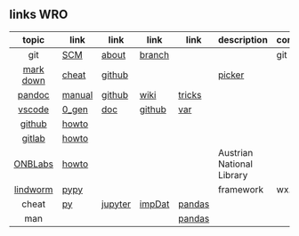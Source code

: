 ## links WRO

| topic | link   | link   | link   | link   | description     | comment             |
|:---:  |---     |---     |---     |---     | ---             | ---                 |
| git       | [SCM][gitSCM]| [about][gitAbout] | [branch][gitBranch] |  | | git repo  | [gitter][gitter] |
|[mark down][md]  |[cheat][mdCheat] |[github][mdGitHub]| | | [picker](https://www.w3schools.com/colors/colors_picker.asp)
|[pandoc][pandoc]|[manual](https://pandoc.org/MANUAL.html)   |[github][pandoc_github]|[wiki][pandoc_wiki]|[tricks][pandoc_tricks]|
|[vscode][vscode] |[0_gen](./0_gen/vscode.md)| [doc][vscodeDoc]|[github][vscodeGitHub] | [var][vscodeRefVar] |
|[github][github]| [howto][githubWROhowto] |
|[gitlab][gitlab]| [howto][gitlabWROhowto] |
|[ONBLabs][ONBLabs]| [howto][ONBLabsHowTo] ||| | Austrian National Library |
|[lindworm][lindworm]     |[pypy][lindwormPyPy] | | | | framework | wx.aui |
|cheat | [py][cheat_pyBasics]|[jupyter][cheat_jupyter]|[impDat][cheat_impDat]| [pandas][cheat_pandas]
|man| | | | [pandas][man_pandas]

[cheat_pyBasics]: ./3_prg/4_py/d_howto/pyDatSci_pyBasics.pdf
[cheat_jupyter]: ./3_prg/4_py/d_howto/pyDatSci_JupyterNotebook.pdf
[cheat_impDat]: ./3_prg/4_py/d_howto/pyDatSci_impDat.pdf
[cheat_pandas]: ./3_prg/4_py/d_howto/pyDatSci_pandas.pdf

[man_pandas]: ./3_prg/4_py/d_man/pandas_01v00r05.pdf

[md]: https://www.markdownguide.org/
[mdCheat]: https://github.com/adam-p/markdown-here/wiki/Markdown-Cheatsheet
[mdGitHub]: https://guides.github.com/features/mastering-markdown/
[mdSyntax]: https://sourceforge.net/p/scintilla/wiki/markdown_syntax/

[pandoc]: http://pandoc.org/getting-started.html
[pandoc_github]: https://github.com/jgm/pandoc
[pandoc_wiki]: https://github.com/jgm/pandoc/wiki
[pandoc_tricks]: https://github.com/jgm/pandoc/wiki/Pandoc-Tricks

[msvscDoc]: https://code.visualstudio.com/docs?start=true
[msvscSCM]: https://code.visualstudio.com/docs/editor/versioncontrol

[vscode]: https://code.visualstudio.com/
[vscodeDoc]: https://code.visualstudio.com/docs
[vscodeGitHub]: https://github.com/Microsoft/vscode
[vscodeRefVar]: https://code.visualstudio.com/docs/editor/variables-reference

[gitSCM]: https://git-scm.com/
[gitAbout]: https://git-scm.com/about
[gitBranch]: https://git-scm.com/book/en/v2/Git-Branching-Branches-in-a-Nutshell

[github]: https://github.com
[githubWROhowto]: https://github.com/wobweger/wro-h-base

[gitlab]: https://gitlab.com
[gitlabWROhowto]: https://gitlab.com/wobweger/h_howto

[lindworm]: https://gitlab.com/wobweger/lindworm
[lindwormPyPy]: https://pypi.org/project/lindworm/

[gitter]: https://gitter.im

[ONBLabs]: https://labs.onb.ac.at
[ONBLabsHowTo]: https://labs.onb.ac.at/gitlab/wobweger/h_howto

